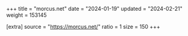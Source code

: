 +++
title = "morcus.net"
date = "2024-01-19"
updated = "2024-02-21"
weight = 153145

[extra]
source = "https://morcus.net/"
ratio = 1
size = 150
+++

